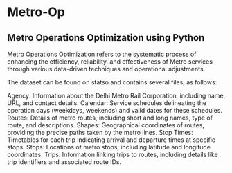 # Metro-Op
## Metro Operations Optimization using Python
Metro Operations Optimization refers to the systematic process of enhancing the efficiency, reliability, and effectiveness of Metro services through various data-driven techniques and operational adjustments.

The dataset can be found on statso and contains several files, as follows:

Agency: Information about the Delhi Metro Rail Corporation, including name, URL, and contact details.
Calendar: Service schedules delineating the operation days (weekdays, weekends) and valid dates for these schedules.
Routes: Details of metro routes, including short and long names, type of route, and descriptions.
Shapes: Geographical coordinates of routes, providing the precise paths taken by the metro lines.
Stop Times: Timetables for each trip indicating arrival and departure times at specific stops.
Stops: Locations of metro stops, including latitude and longitude coordinates.
Trips: Information linking trips to routes, including details like trip identifiers and associated route IDs.
